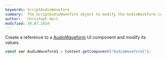 ```yaml
---
keywords: ScriptAudioWaveform
summary:  The ScriptAudioWaveform object to modify the AudioWaveform component.
author:   Christoph Hart
modified: 30.07.2024
---
```


Create a reference to a [AudioWaveform](/ui-components/plugin-components/audio-waveform) UI component and modify its values.

```javascript
const var AudioWaveform1 = Content.getComponent("AudioWaveform1");
```